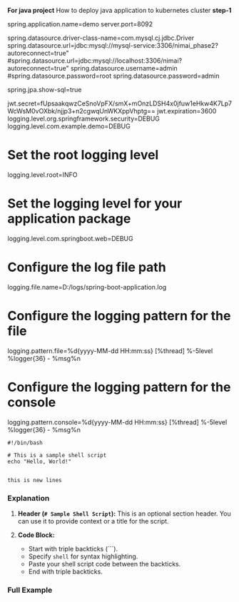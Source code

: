 **For java project**
How to deploy java application to kubernetes cluster
**step-1**

spring.application.name=demo
server.port=8092

spring.datasource.driver-class-name=com.mysql.cj.jdbc.Driver
spring.datasource.url=jdbc:mysql://mysql-service:3306/nimai_phase2?autoreconnect=true"
#spring.datasource.url=jdbc:mysql://localhost:3306/nimai?autoreconnect=true"
spring.datasource.username=admin
#spring.datasource.password=root
spring.datasource.password=admin

spring.jpa.show-sql=true

jwt.secret=fUpsaakqwzCeSnoVpFX/smX+mOnzLDSH4x0jfuw1eHkw4K7Lp7WcWsM0vOXbk/njjp3+n2cgwqUnWKXppVhptg==
jwt.expiration=3600
logging.level.org.springframework.security=DEBUG
logging.level.com.example.demo=DEBUG

# Set the root logging level
logging.level.root=INFO

# Set the logging level for your application package
logging.level.com.springboot.web=DEBUG

# Configure the log file path
logging.file.name=D:/logs/spring-boot-application.log

# Configure the logging pattern for the file
logging.pattern.file=%d{yyyy-MM-dd HH:mm:ss} [%thread] %-5level %logger{36} - %msg%n

# Configure the logging pattern for the console
logging.pattern.console=%d{yyyy-MM-dd HH:mm:ss} [%thread] %-5level %logger{36} - %msg%n

```shell
#!/bin/bash

# This is a sample shell script
echo "Hello, World!"


this is new lines
```


### Explanation

1. **Header (`# Sample Shell Script`):**
   This is an optional section header. You can use it to provide context or a title for the script.

2. **Code Block:**
   - Start with triple backticks (\`\`\`).
   - Specify `shell` for syntax highlighting.
   - Paste your shell script code between the backticks.
   - End with triple backticks.

### Full Example
